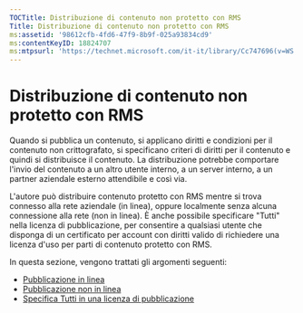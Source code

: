 ```yaml
---
TOCTitle: Distribuzione di contenuto non protetto con RMS
Title: Distribuzione di contenuto non protetto con RMS
ms:assetid: '98612cfb-4fd6-47f9-8b9f-025a93834cd9'
ms:contentKeyID: 18824707
ms:mtpsurl: 'https://technet.microsoft.com/it-it/library/Cc747696(v=WS.10)'
---
```


Distribuzione di contenuto non protetto con RMS
===============================================

Quando si pubblica un contenuto, si applicano diritti e condizioni per il contenuto non crittografato, si specificano criteri di diritti per il contenuto e quindi si distribuisce il contenuto. La distribuzione potrebbe comportare l'invio del contenuto a un altro utente interno, a un server interno, a un partner aziendale esterno attendibile e così via.

L'autore può distribuire contenuto protetto con RMS mentre si trova connesso alla rete aziendale (in linea), oppure localmente senza alcuna connessione alla rete (non in linea). È anche possibile specificare "Tutti" nella licenza di pubblicazione, per consentire a qualsiasi utente che disponga di un certificato per account con diritti valido di richiedere una licenza d'uso per parti di contenuto protetto con RMS.

In questa sezione, vengono trattati gli argomenti seguenti:

-   [Pubblicazione in linea](https://technet.microsoft.com/962c4e83-cf34-4c61-9589-31d24b0299fb)
-   [Pubblicazione non in linea](https://technet.microsoft.com/f6384ed2-f917-442e-aa63-c1394a1c4d06)
-   [Specifica Tutti in una licenza di pubblicazione](https://technet.microsoft.com/86f1db8b-5cbc-4c0c-955d-810c20375758)
